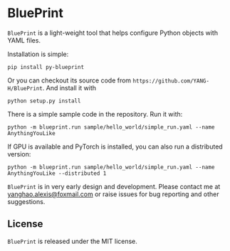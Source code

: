 # BluePrint

`BluePrint` is a light-weight tool that helps configure Python objects with YAML files.

Installation is simple:

```
pip install py-blueprint
```

Or you can checkout its source code from `https://github.com/YANG-H/BluePrint`. And install it with

```
python setup.py install
```

There is a simple sample code in the repository. Run it with:

```
python -m blueprint.run sample/hello_world/simple_run.yaml --name AnythingYouLike
```

If GPU is available and PyTorch is installed, you can also run a distributed version:

```
python -m blueprint.run sample/hello_world/simple_run.yaml --name AnythingYouLike --distributed 1
```

`BluePrint` is in very early design and development. Please contact me at [yanghao.alexis@foxmail.com](mailto:yanghao.alexis@foxmail.com) or raise issues for bug reporting and other suggestions.

## License

`BluePrint` is released under the MIT license. 